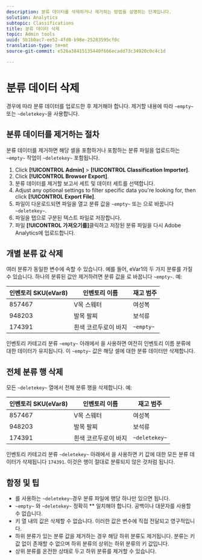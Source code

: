 ```yaml
---
description: 분류 데이터를 삭제하거나 제거하는 방법을 설명하는 단계입니다.
solution: Analytics
subtopic: Classifications
title: 분류 데이터 삭제
topic: Admin tools
uuid: 5b1b0ac7-ee52-4fd8-b98e-25283595cf0c
translation-type: tm+mt
source-git-commit: e526a38415135440f666ecadd73c34920c0c4c1d

---
```



# 분류 데이터 삭제

경우에 따라 분류 데이터를 업로드한 후 제거해야 합니다. 제거할 내용에 따라 `~empty~` 또는 `~deletekey~`을 사용합니다.

## 분류 데이터를 제거하는 절차

분류 데이터를 제거하면 해당 셀을 포함하거나 포함하는 분류 파일을 업로드하는 `~empty~` 작업이 `~deletekey~` 포함됩니다.

1. Click **[!UICONTROL Admin]** &gt; **[!UICONTROL Classification Importer]**.
1. Click **[!UICONTROL Browser Export]**.
1. 분류 데이터를 제거할 보고서 세트 및 데이터 세트를 선택합니다.
1. Adjust any optional settings to filter specific data you're looking for, then click **[!UICONTROL Export File]**.
1. 파일이 다운로드되면 파일을 열고 분류 값을 `~empty~` 또는 으로 바꿉니다 `~deletekey~`.
1. 파일을 탭으로 구분된 텍스트 파일로 저장합니다.
1. 파일 **[!UICONTROL 가져오기를]**&#x200B;클릭하고 저장된 분류 파일을 다시 Adobe Analytics에 업로드합니다.

## 개별 분류 값 삭제

여러 분류가 동일한 변수에 속할 수 있습니다. 예를 들어, eVar1의 두 가지 분류를 가질 수 있습니다. 하나의 분류된 값만 제거하려면 분류 값을 로 바꿉니다 `~empty~`. 예:

| 인벤토리 SKU(eVar8) | 인벤토리 이름 | 재고 범주 |
| --- | --- | --- |
| 857467 | V목 스웨터 | 여성복 |
| 948203 | 발목 팔찌 | 보석류 |
| 174391 | 흰색 코르두로이 바지 | `~empty~` |

인벤토리 카테고리 분류 `~empty~` 아래에서 을 사용하면 여전히 인벤토리 이름 분류에 대한 데이터가 유지됩니다. 이 `~empty~` 값은 해당 셀에 대한 분류 데이터만 삭제합니다.

## 전체 분류 행 삭제

모든 `~deletekey~` 열에서 전체 분류 행을 삭제합니다. 예:

| 인벤토리 SKU(eVar8) | 인벤토리 이름 | 재고 범주 |
| --- | --- | --- |
| 857467 | V목 스웨터 | 여성복 |
| 948203 | 발목 팔찌 | 보석류 |
| 174391 | 흰색 코르두로이 바지 | `~deletekey~` |

인벤토리 카테고리 분류 `~deletekey~` 아래에서 을 사용하면 키 값에 대한 모든 분류 데이터가 삭제됩니다 `174391`. 이것은 행이 절대로 분류되지 않은 것처럼 됩니다.

## 함정 및 팁

* 를 사용하는 `~deletekey~`경우 분류 파일에 행당 하나만 있으면 됩니다.
* `~empty~` 와 `~deletekey~` 정확히 ** 일치해야 합니다. 공백이나 대문자를 사용할 수 없습니다.
* 키 열 내의 값은 삭제할 수 없습니다. 이러한 값은 변수에 직접 전달되고 영구적입니다.
* 하위 분류가 있는 분류 값을 제거하는 경우 해당 하위 분류도 제거됩니다. 분류는 키 값 없이 존재할 수 없으며 하위 분류의 상위는 하위 분류의 키 값입니다.
* 상위 분류를 온전한 상태로 두고 하위 분류를 제거할 수 있습니다.
